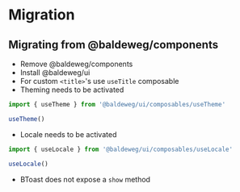 # Migration

## Migrating from @baldeweg/components

- Remove @baldeweg/components
- Install @baldeweg/ui
- For custom `<title>`'s use `useTitle` composable
- Theming needs to be activated

```js
import { useTheme } from '@baldeweg/ui/composables/useTheme'

useTheme()
```

- Locale needs to be activated

```js
import { useLocale } from '@baldeweg/ui/composables/useLocale'

useLocale()
```

- BToast does not expose a `show` method
